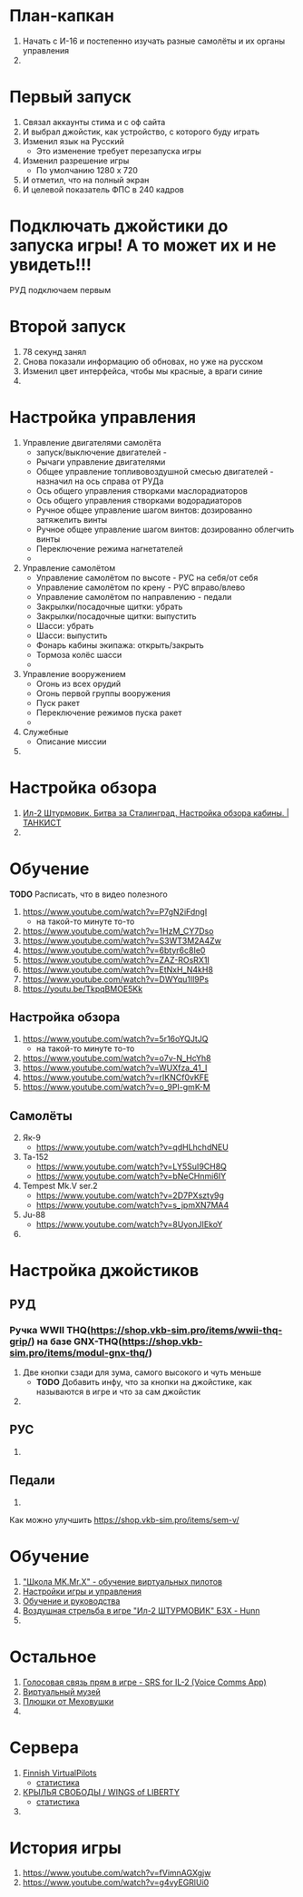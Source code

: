 # План-капкан
1. Начать с И-16 и постепенно изучать разные самолёты и их органы управления
2. 

# Первый запуск
1. Связал аккаунты стима и с оф сайта
2. И выбрал джойстик, как устройство, с которого буду играть
3. Изменил язык на Русский
    - Это  изменение требует перезапуска игры
4. Изменил разрешение игры
    - По умолчанию 1280 х 720
5. И отметил, что на полный экран
6. И целевой показатель ФПС в 240 кадров

# Подключать джойстики до запуска игры! А то может их и не увидеть!!!
РУД подключаем первым

# Второй запуск
1. 78 секунд занял
2. Снова показали информацию об обновах, но уже на русском
3. Изменил цвет интерфейса, чтобы мы красные, а враги синие
4. 

# Настройка управления
1. Управление двигателями самолёта
    - запуск/выключение двигателей -
    - Рычаги управление двигателями
    - Общее управление топливовоздушной смесью двигателей - назначил на ось справа от РУДа
    - Ось общего управления створками маслорадиаторов
    - Ось общего управления створками водорадиаторов
    - Ручное общее управление шагом винтов: дозированно затяжелить винты
    - Ручное общее управление шагом винтов: дозированно облегчить винты
    - Переключение режима нагнетателей
    - 
2.  Управление самолётом
    - Управление самолётом по высоте - РУС на себя/от себя
    - Управление самолётом по крену - РУС вправо/влево
    - Управление самолётом по направлению - педали
    - Закрылки/посадочные щитки: убрать
    - Закрылки/посадочные щитки: выпустить
    - Шасси: убрать
    - Шасси: выпустить
    - Фонарь кабины экипажа: открыть/закрыть
    - Тормоза колёс шасси
    - 
3.  Управление вооружением
    - Огонь из всех орудий
    - Огонь первой группы вооружения
    - Пуск ракет
    - Переключение режимов пуска ракет
    - 
4.  Служебные
    - Описание миссии
5.  

# Настройка обзора
1. [Ил-2 Штурмовик. Битва за Сталинград. Настройка обзора кабины. | ТАНКИСТ](https://www.youtube.com/watch?v=JRlOhNFVkrI)
2. 


# Обучение
**TODO** Расписать, что в видео полезного
1. https://www.youtube.com/watch?v=P7gN2iFdngI
    - на такой-то минуте то-то
2. https://www.youtube.com/watch?v=1HzM_CY7Dso
3. https://www.youtube.com/watch?v=S3WT3M2A4Zw
4. https://www.youtube.com/watch?v=6btyr6c8Ie0
5. https://www.youtube.com/watch?v=ZAZ-ROsRX1I
6. https://www.youtube.com/watch?v=EtNxH_N4kH8
7. https://www.youtube.com/watch?v=DWYqu1Il9Ps
8. https://youtu.be/TkpqBMOE5Kk

## Настройка обзора
1. https://www.youtube.com/watch?v=5r16oYQJtJQ
    - на такой-то минуте то-то
2. https://www.youtube.com/watch?v=o7v-N_HcYh8
3. https://www.youtube.com/watch?v=WUXfza_41_I
4. https://www.youtube.com/watch?v=rIKNCf0vKFE
5. https://www.youtube.com/watch?v=o_9PI-gmK-M

## Самолёты
2. Як-9
    - https://www.youtube.com/watch?v=qdHLhchdNEU
3. Ta-152
    - https://www.youtube.com/watch?v=LY5SuI9CH8Q
    - https://www.youtube.com/watch?v=bNeCHnmi6IY
4. Tempest Mk.V ser.2
    - https://www.youtube.com/watch?v=2D7PXszty9g
    - https://www.youtube.com/watch?v=s_jpmXN7MA4
5. Ju-88
    - https://www.youtube.com/watch?v=8UyonJIEkoY
6. 

# Настройка джойстиков
## РУД
### Ручка WWII THQ(https://shop.vkb-sim.pro/items/wwii-thq-grip/) на базе GNX-THQ(https://shop.vkb-sim.pro/items/modul-gnx-thq/)
1. Две кнопки сзади для зума, самого высокого и чуть меньше
   - **TODO** Добавить инфу, что за кнопки на джойстике, как называются в игре и что за сам джойстик
2. 
## РУС
1.
## Педали
1.

Как можно улучшить
https://shop.vkb-sim.pro/items/sem-v/

# Обучение
1. ["Школа MK.Mr.X" - обучение виртуальных пилотов](https://forum.il2sturmovik.ru/topic/4923-%D1%88%D0%BA%D0%BE%D0%BB%D0%B0-mkmrx-%D0%BE%D0%B1%D1%83%D1%87%D0%B5%D0%BD%D0%B8%D0%B5-%D0%B2%D0%B8%D1%80%D1%82%D1%83%D0%B0%D0%BB%D1%8C%D0%BD%D1%8B%D1%85-%D0%BF%D0%B8%D0%BB%D0%BE%D1%82%D0%BE%D0%B2/)
2. [Настройки игры и управления](https://forum.il2sturmovik.ru/forum/47-%D0%BD%D0%B0%D1%81%D1%82%D1%80%D0%BE%D0%B9%D0%BA%D0%B8-%D0%B8%D0%B3%D1%80%D1%8B-%D0%B8-%D1%83%D0%BF%D1%80%D0%B0%D0%B2%D0%BB%D0%B5%D0%BD%D0%B8%D1%8F/)
3. [Обучение и руководства](https://forum.il2sturmovik.ru/forum/44-%D0%BE%D0%B1%D1%83%D1%87%D0%B5%D0%BD%D0%B8%D0%B5-%D0%B8-%D1%80%D1%83%D0%BA%D0%BE%D0%B2%D0%BE%D0%B4%D1%81%D1%82%D0%B2%D0%B0/)
4. [Воздушная стрельба в игре "Ил-2 ШТУРМОВИК" БЗХ - Hunn](https://www.youtube.com/watch?v=TkpqBMOE5Kk)
5. 



# Остальное
1. [Голосовая связь прям в игре - SRS for IL-2 (Voice Comms App)](https://forum.il2sturmovik.ru/topic/13613-%D0%B8%D1%81%D0%BF%D0%BE%D0%BB%D1%8C%D0%B7%D0%BE%D0%B2%D0%B0%D0%BD%D0%B8%D0%B5-srs-for-il-2-voice-comms-app/)
2. [Виртуальный музей](https://il2sturmovik.ru/museum/)
3. [Плюшки от Меховушки](https://forum.il2sturmovik.ru/topic/2156-%D0%BF%D0%BB%D1%8E%D1%88%D0%BA%D0%B8-%D0%BE%D1%82-%D0%BC%D0%B5%D1%85%D0%BE%D0%B2%D1%83%D1%88%D0%BA%D0%B8/)
4. 


# Сервера
1. [Finnish VirtualPilots](https://forum.il2sturmovik.ru/topic/6043-%D0%BD%D0%BE%D0%B2%D1%8B%D0%B9-finnish-virtualpilots-dynamic-war-%D0%B6%D1%83%D1%82%D0%BA%D0%B8%D0%B9-%D1%85%D0%B0%D1%80%D0%B4%D0%BA%D0%BE%D1%80/)
    - [статистика](https://stats.virtualpilots.fi/)
2. [КРЫЛЬЯ СВОБОДЫ / WINGS of LIBERTY](https://forum.il2sturmovik.ru/topic/6481-%D0%BA%D1%80%D1%8B%D0%BB%D1%8C%D1%8F-%D1%81%D0%B2%D0%BE%D0%B1%D0%BE%D0%B4%D1%8B-wings-of-liberty/)
    - [статистика](http://il2stat.aviaskins.com:8008/ru/)
3. 

# История игры
1. https://www.youtube.com/watch?v=fVimnAGXgjw
2. https://www.youtube.com/watch?v=g4vyEGRlUi0
